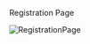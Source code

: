 Registration Page

![RegistrationPage](https://github.com/SinghShreyansh/ISS_Joining_Assignment/assets/91277635/312a6873-6624-46db-a11f-8865853b4197)
